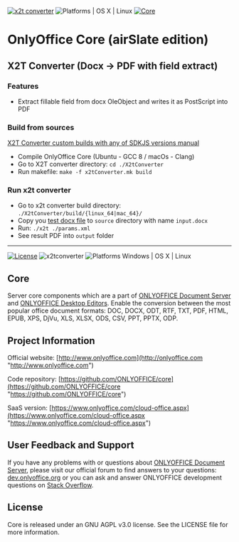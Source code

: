 [![x2t converter][action badge]][action link]
![Platforms | OS X | Linux][platform badge]
[![Core][core badge]][core link]

# OnlyOffice Core (airSlate edition)

## X2T Converter (Docx -> PDF with field extract)

### Features

- Extract fillable field from docx OleObject and writes it as PostScript into PDF

### Build from sources

[X2T Converter custom builds with any of SDKJS versions manual](./X2tConverter/README.md)

- Compile OnlyOffice Core (Ubuntu - GCC 8 / macOs - Clang)
- Go to X2T converter directory: `cd ./X2tConverter`
- Run makefile: `make -f x2tConverter.mk build`

### Run x2t converter

- Go to x2t converter build directory: `./X2tConverter/build/{linux_64|mac_64}/`
- Copy you [test docx file][docx_demo_link] to `source` directory with name `input.docx`
- Run: `./x2t ./params.xml`
- See result PDF into `output` folder

[docx_demo_link]: https://artifactory.infrateam.xyz/onlyoffice-core/core/all_fields_sample/sample_fillable_fields.docx

[action link]: https://github.com/airslateinc/onlyoffice-core/actions
[action badge]: https://github.com/airslateinc/onlyoffice-core/workflows/X2T/badge.svg

[platform badge]: https://img.shields.io/badge/Platforms-%20OS%20X%20%7C%20Linux%20-lightgray.svg?style=flat

[core badge]: https://img.shields.io/badge/OnlyOffice%20Core-v5.6.5-blue.svg?style=flat
[core link]: https://github.com/airslateinc/onlyoffice-core/compare/airslateinc:airslate/5.4.0.0...HEAD
---

[![License](https://img.shields.io/badge/License-GNU%20AGPL%20V3-green.svg?style=flat)](https://www.gnu.org/licenses/agpl-3.0.en.html)     ![x2tconverter](https://img.shields.io/badge/x2tconverter-v2.0.2.376-blue.svg?style=flat) ![Platforms Windows | OS X | Linux](https://img.shields.io/badge/Platforms-Windows%20%7C%20OS%20X%20%7C%20Linux%20-lightgray.svg?style=flat)

## Core
Server core components which are a part of [ONLYOFFICE Document Server][2] and [ONLYOFFICE Desktop Editors][4]. Enable the conversion between the most popular office document formats: DOC, DOCX, ODT, RTF, TXT, PDF, HTML, EPUB, XPS, DjVu, XLS, XLSX, ODS, CSV, PPT, PPTX, ODP.

## Project Information

Official website: [http://www.onlyoffice.com](http://onlyoffice.com "http://www.onlyoffice.com")

Code repository: [https://github.com/ONLYOFFICE/core](https://github.com/ONLYOFFICE/сore "https://github.com/ONLYOFFICE/core")

SaaS version: [https://www.onlyoffice.com/cloud-office.aspx](https://www.onlyoffice.com/cloud-office.aspx "https://www.onlyoffice.com/cloud-office.aspx")

## User Feedback and Support

If you have any problems with or questions about [ONLYOFFICE Document Server][2], please visit our official forum to find answers to your questions: [dev.onlyoffice.org][1] or you can ask and answer ONLYOFFICE development questions on [Stack Overflow][3].

  [1]: http://dev.onlyoffice.org
  [2]: https://github.com/ONLYOFFICE/DocumentServer
  [3]: http://stackoverflow.com/questions/tagged/onlyoffice
  [4]: https://github.com/ONLYOFFICE/DesktopEditors
  
## License

Core is released under an GNU AGPL v3.0 license. See the LICENSE file for more information.
